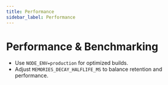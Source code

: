 ```yaml
---
title: Performance
sidebar_label: Performance
---
```


# Performance & Benchmarking

- Use `NODE_ENV=production` for optimized builds.
- Adjust `MEMORIES_DECAY_HALFLIFE_MS` to balance retention and performance.
